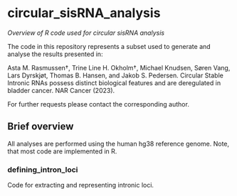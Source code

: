 # circular_sisRNA_analysis
*Overview of R code used for circular sisRNA analysis*

The code in this repository represents a subset used to generate and analyse the results presented in: 

Asta M. Rasmussen†, Trine Line H. Okholm†, Michael Knudsen, Søren Vang, Lars Dyrskjøt, Thomas B. Hansen, and Jakob S. Pedersen. Circular Stable Intronic RNAs possess distinct biological features and are deregulated in bladder cancer. NAR Cancer (2023). 

For further requests please contact the corresponding author.

## Brief overview

All analyses are performed using the human hg38 reference genome.
Note, that most code are implemented in R.

### defining_intron_loci

Code for extracting and representing intronic loci.
